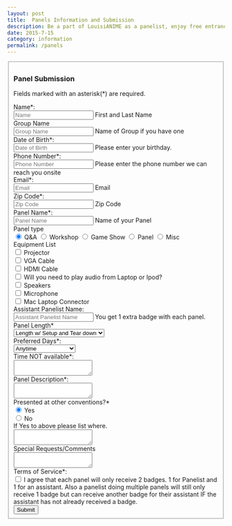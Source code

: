 ```yaml
---
layout: post
title:  Panels Information and Submission
description: Be a part of LouisiANIME as a panelist, enjoy free entrance to the convention and actively sharing your passions! Start discussions, teach craft, demo your art, and have a blast!
date: 2015-7-15
category: information
permalink: /panels
---
```



<form action="http://www.louisianime.com/formtools/process.php" method="post">
<input type="hidden" name="form_tools_form_id" value="13"/>
<fieldset>

<!-- Form Name -->
<h3>Panel Submission</h3>
<p>Fields marked with an asterisk(*) are required.</p>

<!-- Text input-->
<div class="form-group">
  <label class="col-md-4 control-label" for="Name">Name*:</label>  
  <div class="col-md-4">
  <input id="Name" name="Name" type="text" placeholder="Name" class="form-control input-md" required="">
  <span class="help-block">First and Last Name</span>  
  </div>
</div>

<!-- Text input-->
<div class="form-group">
  <label class="col-md-4 control-label" for="Group name">Group Name</label>  
  <div class="col-md-4">
  <input id="Group name" name="Group name" type="text" placeholder="Group Name" class="form-control input-md">
  <span class="help-block">Name of Group if you have one</span>  
  </div>
</div>

<!-- Text input-->
<div class="form-group">
  <label class="col-md-4 control-label" for="Date of Birth">Date of Birth*:</label>  
  <div class="col-md-4">
  <input id="Date of Birth" name="Date of Birth" type="text" placeholder="Date of Birth" class="form-control input-md" required="">
  <span class="help-block">Please enter your birthday.</span>  
  </div>
</div>

<!-- Text input-->
<div class="form-group">
  <label class="col-md-4 control-label" for="Phone Number">Phone Number*:</label>  
  <div class="col-md-4">
  <input id="Phone Number" name="Phone Number" type="text" placeholder="Phone Number" class="form-control input-md" required="">
  <span class="help-block">Please enter the phone number we can reach you onsite</span>  
  </div>
</div>

<!-- Text input-->
<div class="form-group">
  <label class="col-md-4 control-label" for="Email">Email*:</label>  
  <div class="col-md-4">
  <input id="Email" name="Email" type="text" placeholder="Email" class="form-control input-md" required="">
  <span class="help-block">Email</span>  
  </div>
</div>

<!-- Text input-->
<div class="form-group">
  <label class="col-md-4 control-label" for="Zip Code">Zip Code*:</label>  
  <div class="col-md-4">
  <input id="Zip Code" name="Zip Code" type="text" placeholder="Zip Code" class="form-control input-md" required="">
  <span class="help-block">Zip Code</span>  
  </div>
</div>

<!-- Text input-->
<div class="form-group">
  <label class="col-md-4 control-label" for="Panel Name">Panel Name*:</label>  
  <div class="col-md-4">
  <input id="Panel Name" name="Panel Name" type="text" placeholder="Panel Name" class="form-control input-md" required="">
  <span class="help-block">Name of your Panel</span>  
  </div>
</div>

<!-- Multiple Radios (inline) -->
<div class="form-group">
  <label class="col-md-4 control-label" for="Panel Type">Panel type</label>
  <div class="col-md-4"> 
    <label class="radio-inline" for="Panel Type-0">
      <input type="radio" name="Panel Type" id="Panel Type-0" value="1" checked="checked">
      Q&amp;A
    </label> 
    <label class="radio-inline" for="Panel Type-1">
      <input type="radio" name="Panel Type" id="Panel Type-1" value="2">
      Workshop
    </label> 
    <label class="radio-inline" for="Panel Type-2">
      <input type="radio" name="Panel Type" id="Panel Type-2" value="3">
      Game Show
    </label> 
    <label class="radio-inline" for="Panel Type-3">
      <input type="radio" name="Panel Type" id="Panel Type-3" value="4">
      Panel
    </label> 
    <label class="radio-inline" for="Panel Type-4">
      <input type="radio" name="Panel Type" id="Panel Type-4" value="5">
      Misc
    </label>
  </div>
</div>

<!-- Multiple Checkboxes -->
<div class="form-group">
  <label class="col-md-4 control-label" for="Equipment List">Equipment List</label>
  <div class="col-md-4">
  <div class="checkbox">
    <label for="Equipment List-0">
      <input type="checkbox" name="Equipment List" id="Equipment List-0" value="1">
      Projector
    </label>
	</div>
  <div class="checkbox">
    <label for="Equipment List-1">
      <input type="checkbox" name="Equipment List" id="Equipment List-1" value="2">
      VGA Cable
    </label>
	</div>
  <div class="checkbox">
    <label for="Equipment List-2">
      <input type="checkbox" name="Equipment List" id="Equipment List-2" value="3">
      HDMI Cable
    </label>
	</div>
  <div class="checkbox">
    <label for="Equipment List-3">
      <input type="checkbox" name="Equipment List" id="Equipment List-3" value="4">
      Will you need to play audio from Laptop or Ipod?
    </label>
	</div>
  <div class="checkbox">
    <label for="Equipment List-4">
      <input type="checkbox" name="Equipment List" id="Equipment List-4" value="5">
      Speakers
    </label>
	</div>
  <div class="checkbox">
    <label for="Equipment List-5">
      <input type="checkbox" name="Equipment List" id="Equipment List-5" value="6">
      Microphone
    </label>
	</div>
  <div class="checkbox">
    <label for="Equipment List-6">
      <input type="checkbox" name="Equipment List" id="Equipment List-6" value="7">
      Mac Laptop Connector
    </label>
	</div>
  </div>
</div>

<!-- Text input-->
<div class="form-group">
  <label class="col-md-4 control-label" for="Assistant Panelist Name">Assistant Panelist Name:</label>  
  <div class="col-md-4">
  <input id="Assistant Panelist Name" name="Assistant Panelist Name" type="text" placeholder="Assistant Panelist Name" class="form-control input-md">
  <span class="help-block">You get 1 extra badge with each panel.</span>  
  </div>
</div>

<!-- Button Drop Down -->
<div class="form-group">
  <label class="col-md-4 control-label" for="Panel Length">Panel Length*</label>
  <div class="col-md-4">
    <div class="input-group">
      <div class="input-group-btn">
        <select type="button" class="btn btn-default dropdown-toggle" data-toggle="dropdown" id="Panel Length" name="Panel Length" placeholder="Panel Length" required="">
          <option>Length w/ Setup and Tear down</option>
          <option value="60 Minutes">60 Minutes</option>
          <option value="90 Minutes">90 Minutes</option>
          <option value="120 Minutes">120 Minutes</option>
          <option value="Over 120 Minutes">Longer</option>
      </div>
    </div>
  </div>
</div>

<!-- Button Drop Down -->
<div class="form-group">
  <label class="col-md-4 control-label" for="Preferred Day">Preferred Days*:</label>
  <div class="col-md-4">
    <div class="input-group">
      <div class="input-group-btn">
        <select type="button" class="btn btn-default dropdown-toggle" id="Preferred Day" name="Preferred Day" placeholder="Preferred Day" required="">
          <option value="Anytime">Anytime<span class="caret"></span></option>
          <option value="Friday Any">Friday Any</option>
          <option value="Friday- Morning">Friday- Morning</option>
          <option value="Friday- Afternoon">Friday- Afternoon</option>
          <option value="Friday- Evening">Friday- Evening</option>
          <option value="Friday- Late night">Friday- Late night</option>
          <option value="Saturday Any">Saturday Any</option>
          <option value="Saturday-Morning">Saturday-Morning</option>
          <option value="Saturday- Day">Saturday- Day</option>
          <option value="Saturday- Afternoon">Saturday- Afternoon</option>
          <option value="Saturday- Evening">Saturday- Evening</option>
          <option value="Saturday- Late night">Saturday- Late night</option>
          <option value="Sunday-Any">Sunday-Any</option>
          <option value="Sunday- Morning">Sunday- Morning</option>
          <option value="Sunday- Afternoon">Sunday- Afternoon</option>
        </select>
      </div>
    </div>
  </div>
</div>

<!-- Textarea -->
<div class="form-group">
  <label class="col-md-4 control-label" for="Time NOT available">Time NOT available*:</label>
  <div class="col-md-4">                     
    <textarea class="form-control" id="Time NOT available" name="Time NOT available"></textarea>
  </div>
</div>

<!-- Textarea -->
<div class="form-group">
  <label class="col-md-4 control-label" for="Panel Description for Program Guide">Panel Description*:</label>
  <div class="col-md-4">                     
    <textarea class="form-control" id="Panel Description for Program Guide" name="Panel Description for Program Guide" required></textarea>
  </div>
</div>

<!-- Multiple Radios -->
<div class="form-group">
  <label class="col-md-4 control-label" for="Previous con?">Presented at other conventions?*</label>
  <div class="col-md-4">
  <div class="radio">
    <label for="Previous con?-0">
      <input type="radio" name="Previous con?" id="Previous con?-0" value="1" checked="checked">
      Yes
    </label>
	</div>
  <div class="radio">
    <label for="Previous con?-1">
      <input type="radio" name="Previous con?" id="Previous con?-1" value="2">
      No
    </label>
	</div>
  </div>
</div>

<!-- Textarea -->
<div class="form-group">
  <label class="col-md-4 control-label" for="IF yes to above ">If Yes to above please list where.</label>
  <div class="col-md-4">                     
    <textarea class="form-control" id="IF yes to above " name="IF yes to above "></textarea>
  </div>
</div>

<!-- Textarea -->
<div class="form-group">
  <label class="col-md-4 control-label" for="Special Requests/Comments">Special Requests/Comments</label>
  <div class="col-md-4">                     
    <textarea class="form-control" id="Special Requests/Comments" name="Special Requests/Comments"></textarea>
  </div>
</div>

<!-- Multiple Checkboxes -->
<div class="form-group">
  <label class="col-md-4 control-label" for="checkboxes">Terms of Service*:</label>
  <div class="col-md-4">
  <div class="checkbox">
    <label for="checkboxes-0">
      <input type="checkbox" name="terms-of-service" id="terms-of-service" required>
      I agree that each panel will only receive 2 badges. 1 for Panelist and 1 for an assistant. Also a panelist doing multiple panels will still only receive 1 badge but can receive another badge for their assistant IF the assistant has not already received a badge.
    </label>
	</div>
  </div>
</div>

<div class="form-group">
  <div class="col-md-4">
	<button type="submit" class="btn btn-dark big">Submit</button>
  </div>
</div>

</fieldset>
</form>